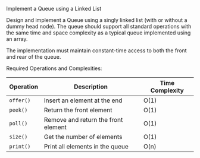 Implement a Queue using a Linked List

Design and implement a Queue using a singly linked list (with or without a dummy head node). The queue should support all standard operations with the same time and space complexity as a typical queue implemented using an array.

The implementation must maintain constant-time access to both the front and rear of the queue.


Required Operations and Complexities: <br>

| Operation | Description                         | Time Complexity |
| --------- | ----------------------------------- | --------------- |
| `offer()` | Insert an element at the end        | O(1)            |
| `peek()`  | Return the front element            | O(1)            |
| `poll()`  | Remove and return the front element | O(1)            |
| `size()`  | Get the number of elements          | O(1)            |
| `print()` | Print all elements in the queue     | O(n)            |
